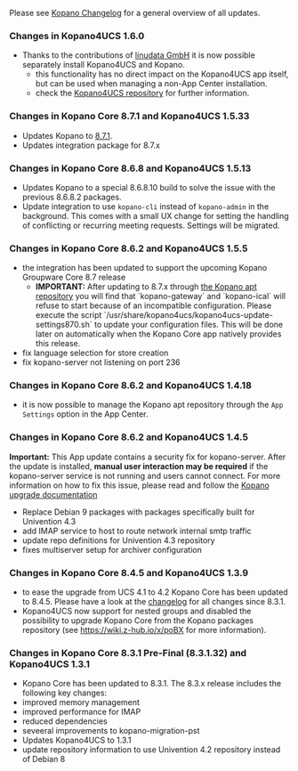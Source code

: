 Please see [Kopano Changelog](https://documentation.kopano.io/kopano_changelog/) for a general overview of all updates.

### Changes in Kopano4UCS 1.6.0

* Thanks to the contributions of [linudata GmbH](https://www.linudata.de/) it is now possible separately install Kopano4UCS and Kopano.
  * this functionality has no direct impact on the Kopano4UCS app itself, but can be used when managing a non-App Center installation.
  * check the [Kopano4UCS repository](https://stash.z-hub.io/projects/K4U/repos/kopano4ucs/browse/docs/just-integration.md) for further information. 

### Changes in Kopano Core 8.7.1 and Kopano4UCS 1.5.33

* Updates Kopano to [8.7.1](https://forum.kopano.io/topic/2110/kopano-groupware-core-8-7-final-available).
* Updates integration package for 8.7.x

### Changes in Kopano Core 8.6.8 and Kopano4UCS 1.5.13

* Updates Kopano to a special 8.6.8.10 build to solve the issue with the previous 8.6.8.2 packages.
* Update integration to use `kopano-cli` instead of `kopano-admin` in the background. This comes with a small UX change for setting the handling of conflicting or recurring meeting requests. Settings will be migrated.

### Changes in Kopano Core 8.6.2 and Kopano4UCS 1.5.5

* the integration has been updated to support the upcoming Kopano Groupware Core 8.7 release
  * **IMPORTANT:** After updating to 8.7.x through [the Kopano apt repository](https://wiki.z-hub.io/display/K4U/Updating+Kopano+packages+directly+from+the+Kopano+download+server) you will find that ´kopano-gateway´ and ´kopano-ical´ will refuse to start because of an incompatible configuration. Please execute the script `/usr/share/kopano4ucs/kopano4ucs-update-settings870.sh´ to update your configuration files. This will be done later on automatically when the Kopano Core app natively provides this release. 
* fix language selection for store creation
* fix kopano-server not listening on port 236

### Changes in Kopano Core 8.6.2 and Kopano4UCS 1.4.18

* it is now possible to manage the Kopano apt repository through the `App Settings` option in the App Center.

### Changes in Kopano Core 8.6.2 and Kopano4UCS 1.4.5

**Important:** This App update contains a security fix for kopano-server. After the update is installed, **manual user interaction may be required** if the kopano-server service is not running and users cannot connect. For more information on how to fix this issue, please read and follow the [Kopano upgrade documentation](https://kopano.com/releases/kopanocore-8-5-7/)

* Replace Debian 9 packages with packages specifically built for Univention 4.3
* add IMAP service to host to route network internal smtp traffic
* update repo definitions for Univention 4.3 repository
* fixes multiserver setup for archiver configuration

### Changes in Kopano Core 8.4.5 and Kopano4UCS 1.3.9

* to ease the upgrade from UCS 4.1 to 4.2 Kopano Core has been updated to 8.4.5. Please have a look at the [changelog](https://documentation.kopano.io/kopano_changelog/kc.html#kopano-core-8-4) for all changes since 8.3.1.
* Kopano4UCS now support for nested groups and disabled the possibility to upgrade Kopano Core from the Kopano packages repository (see https://wiki.z-hub.io/x/poBX for more information).

### Changes in Kopano Core 8.3.1 Pre-Final (8.3.1.32) and Kopano4UCS 1.3.1

*   Kopano Core has been updated to 8.3.1. The 8.3.x release includes the following key changes:
*   improved memory management
*   improved performance for IMAP
*   reduced dependencies
*   seveeral improvements to kopano-migration-pst
*   Updates Kopano4UCS to 1.3.1
*   update repository information to use Univention 4.2 repository instead of Debian 8
